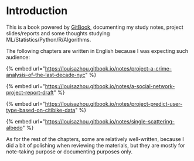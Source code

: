 # Introduction

This is a book powered by [GitBook](https://louisazhou.gitbook.io/notes/), documenting my study notes, project slides/reports and some thoughts studying ML/Statistics/Python/R/Algorithms.  
  
The following chapters are written in English because I was expecting such audience: 

{% embed url="https://louisazhou.gitbook.io/notes/project-a-crime-analysis-of-the-last-decade-nyc" %}

{% embed url="https://louisazhou.gitbook.io/notes/a-social-network-project-report-draft" %}

{% embed url="https://louisazhou.gitbook.io/notes/project-predict-user-type-based-on-citibike-data" %}

{% embed url="https://louisazhou.gitbook.io/notes/single-scattering-albedo" %}





As for the rest of the chapters, some are relatively well-written, because I did a bit of polishing when reviewing the materials, but they are mostly for note-taking purpose or documenting purposes only. 

